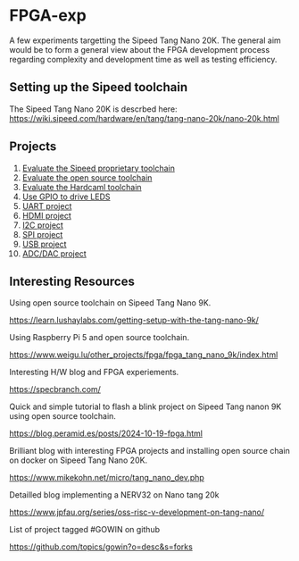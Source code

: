 # FPGA-exp
A few experiments targetting the Sipeed Tang Nano 20K. The general aim would be to form a general view about the FPGA development process regarding complexity and development time as well as testing efficiency.

Setting up the Sipeed toolchain
-------------------------------

The Sipeed Tang Nano 20K is descrbed here: https://wiki.sipeed.com/hardware/en/tang/tang-nano-20k/nano-20k.html

Projects
--------

1. [Evaluate the Sipeed proprietary toolchain](https://github.com/iamlateforbreakast/FPGA-exp/tree/main/project1)
2. [Evaluate the open source toolchain](https://github.com/iamlateforbreakast/FPGA-exp/tree/main/project2)
3. [Evaluate the Hardcaml toolchain](https://github.com/iamlateforbreakast/FPGA-exp/tree/main/project3)
4. [Use GPIO to drive LEDS](https://github.com/iamlateforbreakast/FPGA-exp/tree/main/project4)
5. [UART project](https://github.com/iamlateforbreakast/FPGA-exp/tree/main/project5)
6. [HDMI project](https://github.com/iamlateforbreakast/FPGA-exp/tree/main/project6)
7. [I2C project](https://github.com/iamlateforbreakast/FPGA-exp/tree/main/project7)
8. [SPI project](https://github.com/iamlateforbreakast/FPGA-exp/tree/main/project8)
9. [USB project](https://github.com/iamlateforbreakast/FPGA-exp/tree/main/project9)
10. [ADC/DAC project](https://github.com/iamlateforbreakast/FPGA-exp/tree/main/project10)

Interesting Resources
---------------------

Using open source toolchain on Sipeed Tang Nano 9K.

https://learn.lushaylabs.com/getting-setup-with-the-tang-nano-9k/

Using Raspberry Pi 5 and open source toolchain.

https://www.weigu.lu/other_projects/fpga/fpga_tang_nano_9k/index.html

Interesting H/W blog and FPGA experiements.

https://specbranch.com/

Quick and simple tutorial to flash a blink project on Sipeed Tang nanon 9K using open source toolchain.

https://blog.peramid.es/posts/2024-10-19-fpga.html

Brilliant blog with interesting FPGA projects and installing open source chain on docker on Sipeed Tang Nano 20K.

https://www.mikekohn.net/micro/tang_nano_dev.php

Detailled blog implementing a NERV32 on Nano tang 20k

https://www.jpfau.org/series/oss-risc-v-development-on-tang-nano/

List of project tagged #GOWIN on github

https://github.com/topics/gowin?o=desc&s=forks

